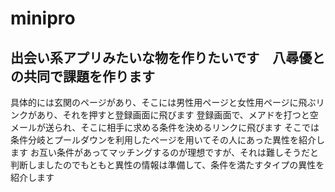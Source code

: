 # minipro

## 出会い系アプリみたいな物を作りたいです　八尋優との共同で課題を作ります
具体的には玄関のページがあり、そこには男性用ページと女性用ページに飛ぶリンクがあり、それを押すと登録画面に飛びます
登録画面で、メアドを打つと空メールが送られ、そこに相手に求める条件を決めるリンクに飛びます
そこでは条件分岐とプールダウンを利用したページを用いてその人にあった異性を紹介します
お互い条件があってマッチングするのが理想ですが、それは難しそうだと判断しましたのでもともと異性の情報は準備して、条件を満たすタイプの異性を紹介します
